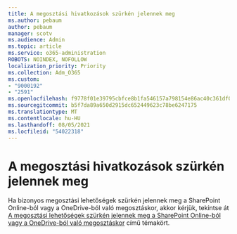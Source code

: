 ```yaml
---
title: A megosztási hivatkozások szürkén jelennek meg
ms.author: pebaum
author: pebaum
manager: scotv
ms.audience: Admin
ms.topic: article
ms.service: o365-administration
ROBOTS: NOINDEX, NOFOLLOW
localization_priority: Priority
ms.collection: Adm_O365
ms.custom:
- "9000192"
- "2591"
ms.openlocfilehash: f9778f01e39795cbfce8b1fa546157a798154e86ac40c361df041edbd2797c2d
ms.sourcegitcommit: b5f7da89a650d2915dc652449623c78be6247175
ms.translationtype: MT
ms.contentlocale: hu-HU
ms.lasthandoff: 08/05/2021
ms.locfileid: "54022318"
---
```

# <a name="sharing-links-are-grayed-out"></a>A megosztási hivatkozások szürkén jelennek meg

Ha bizonyos megosztási lehetőségek szürkén jelennek meg a SharePoint Online-ból vagy a OneDrive-ból való megosztáskor, akkor kérjük, tekintse át [A megosztási lehetőségek szürkén jelennek meg a SharePoint Online-ból vagy a OneDrive-ból való megosztáskor](https://docs.microsoft.com/sharepoint/support/administration/sharing-options-grayed-out-when-sharing-from-sharepoint-online-or-onedrive) című témakört.
